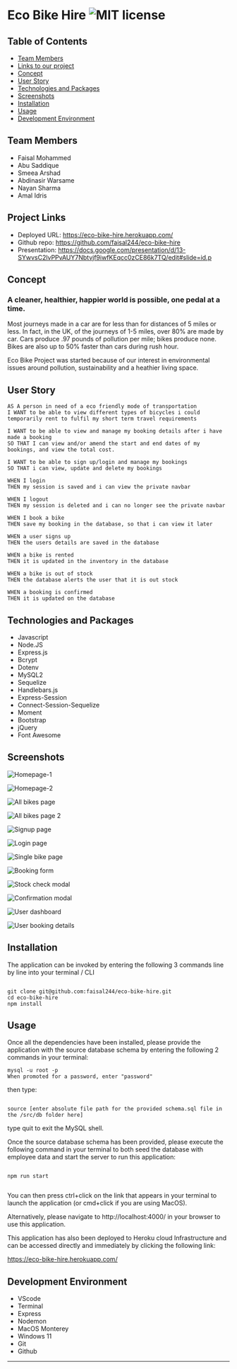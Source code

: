 # Eco Bike Hire ![MIT license](https://img.shields.io/badge/MIT-License-green)

## Table of Contents

- [Team Members](#team-members)
- [Links to our project](#links-to-our-project)
- [Concept](#concept)
- [User Story](#user-story)
- [Technologies and Packages](#technologies-and-packages)
- [Screenshots](#screenshots)
- [Installation](#installation)
- [Usage](#usage)
- [Development Environment](#development-environment)

## Team Members

- Faisal Mohammed
- Abu Saddique
- Smeea Arshad
- Abdinasir Warsame
- Nayan Sharma
- Amal Idris

## Project Links

- Deployed URL: https://eco-bike-hire.herokuapp.com/
- Github repo: https://github.com/faisal244/eco-bike-hire
- Presentation: https://docs.google.com/presentation/d/13-SYwvsC2lvPPvAUY7Nbtvjf9iwfKEqcc0zCE86k7TQ/edit#slide=id.p
<!-- - Video Walkthrough:  -->

## Concept

### A cleaner, healthier, happier world is possible, one pedal at a time.

Most journeys made in a car are for less than for distances of 5 miles or less. In fact, in the UK, of the journeys of 1-5 miles, over 80% are made by car. Cars produce .97 pounds of pollution per mile; bikes produce none. Bikes are also up to 50% faster than cars during rush hour.

Eco Bike Project was started because of our interest in environmental issues around pollution, sustainability and a heathier living space.

## User Story

```
AS A person in need of a eco friendly mode of transportation
I WANT to be able to view different types of bicycles i could temporarily rent to fulfil my short term travel requirements

I WANT to be able to view and manage my booking details after i have made a booking
SO THAT I can view and/or amend the start and end dates of my bookings, and view the total cost.

I WANT to be able to sign up/login and manage my bookings
SO THAT i can view, update and delete my bookings

WHEN I login
THEN my session is saved and i can view the private navbar

WHEN I logout
THEN my session is deleted and i can no longer see the private navbar

WHEN I book a bike
THEN save my booking in the database, so that i can view it later

WHEN a user signs up
THEN the users details are saved in the database

WHEN a bike is rented
THEN it is updated in the inventory in the database

WHEN a bike is out of stock
THEN the database alerts the user that it is out stock

WHEN a booking is confirmed
THEN it is updated on the database
```

## Technologies and Packages

- Javascript
- Node.JS
- Express.js
- Bcrypt
- Dotenv
- MySQL2
- Sequelize
- Handlebars.js
- Express-Session
- Connect-Session-Sequelize
- Moment
- Bootstrap
- jQuery
- Font Awesome

## Screenshots

![Homepage-1](./public/img/screenshots/eco-bike-hire-homepage-1.png)

![Homepage-2](./public/img/screenshots/eco-bike-hire-homepage-2.png)

![All bikes page](./public/img/screenshots/eco-bike-hire-bikes-page.png)

![All bikes page 2](./public/img/screenshots/eco-bike-hire-bikes-page-2.png)

![Signup page](./public/img/screenshots/eco-bike-hire-signup-page.png)

![Login page](./public/img/screenshots/eco-bike-hire-login-page.png)

![Single bike page](./public/img/screenshots/eco-bike-hire-single-bike-page.png)

![Booking form](./public/img/screenshots/eco-bike-hire-booking-form.png)

![Stock check modal](./public/img/screenshots/eco-bike-hire-modal-1.png)

![Confirmation modal](./public/img/screenshots/eco-bike-hire-confirmation-modal.png)

![User dashboard](./public/img/screenshots/eco-bike-hire-dashboard.png)

![User booking details](./public/img/screenshots/eco-bike-hire-dashboard-booking-detail.png)

## Installation

The application can be invoked by entering the following 3 commands line by line into your terminal / CLI

```

git clone git@github.com:faisal244/eco-bike-hire.git
cd eco-bike-hire
npm install

```

## Usage

Once all the dependencies have been installed, please provide the application with the source database schema by entering the following 2 commands in your terminal:

```
mysql -u root -p
When promoted for a password, enter "password"
```

then type:

```

source [enter absolute file path for the provided schema.sql file in the /src/db folder here]

```

type quit to exit the MySQL shell.

Once the source database schema has been provided, please execute the following command in your terminal to both seed the database with employee data and start the server to run this application:

```

npm run start


```

You can then press ctrl+click on the link that appears in your terminal to launch the application (or cmd+click if you are using MacOS).

Alternatively, please navigate to http://localhost:4000/ in your browser to use this application.

This application has also been deployed to Heroku cloud Infrastructure and can be accessed directly and immediately by clicking the following link:

https://eco-bike-hire.herokuapp.com/

## Development Environment

- VScode
- Terminal
- Express
- Nodemon
- MacOS Monterey
- Windows 11
- Git
- Github

---
